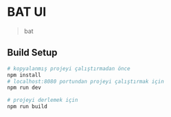 # BAT UI

> bat

## Build Setup

```bash
# kopyalanmış projeyi çalıştırmadan önce
npm install
# localhost:8080 portundan projeyi çalıştırmak için
npm run dev

# projeyi derlemek için
npm run build
````
